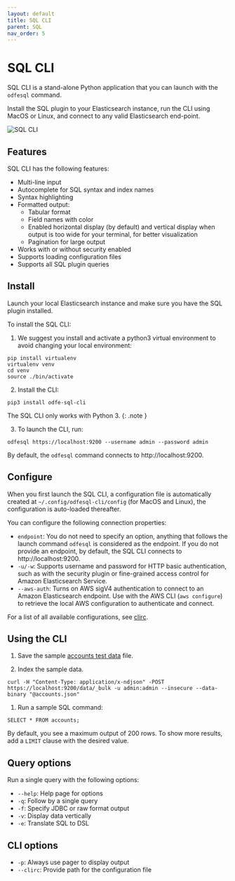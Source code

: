 ```yaml
---
layout: default
title: SQL CLI
parent: SQL
nav_order: 5
---
```


# SQL CLI

SQL CLI is a stand-alone Python application that you can launch with the `odfesql` command.

Install the SQL plugin to your Elasticsearch instance, run the CLI using MacOS or Linux, and connect to any valid Elasticsearch end-point.

![SQL CLI](../../images/cli.gif)

## Features

SQL CLI has the following features:

- Multi-line input
- Autocomplete for SQL syntax and index names
- Syntax highlighting
- Formatted output:
  - Tabular format
  - Field names with color
  - Enabled horizontal display (by default) and vertical display when output is too wide for your terminal, for better visualization
  - Pagination for large output
- Works with or without security enabled
- Supports loading configuration files
- Supports all SQL plugin queries

## Install

Launch your local Elasticsearch instance and make sure you have the SQL plugin installed.

To install the SQL CLI:

1. We suggest you install and activate a python3 virtual environment to avoid changing your local environment:
```
pip install virtualenv
virtualenv venv
cd venv
source ./bin/activate
```

2. Install the CLI:
```
pip3 install odfe-sql-cli
```

The SQL CLI only works with Python 3.
{: .note }

3. To launch the CLI, run:
```
odfesql https://localhost:9200 --username admin --password admin
```
By default, the `odfesql` command connects to http://localhost:9200.

## Configure

When you first launch the SQL CLI, a configuration file is automatically created at `~/.config/odfesql-cli/config` (for MacOS and Linux), the configuration is auto-loaded thereafter.

You can configure the following connection properties:

- `endpoint`: You do not need to specify an option, anything that follows the launch command `odfesql` is considered as the endpoint. If you do not provide an endpoint, by default, the SQL CLI connects to http://localhost:9200.
- `-u/-w`: Supports username and password for HTTP basic authentication, such as with the security plugin or fine-grained access control for Amazon Elasticsearch Service.
- `--aws-auth`: Turns on AWS sigV4 authentication to connect to an Amazon Elasticsearch endpoint. Use with the AWS CLI (`aws configure`) to retrieve the local AWS configuration to authenticate and connect.

For a list of all available configurations, see [clirc](https://github.com/opendistro-for-elasticsearch/sql-cli/blob/master/src/conf/clirc).

## Using the CLI

1. Save the sample [accounts test data](https://github.com/opendistro-for-elasticsearch/sql/blob/master/src/test/resources/doctest/testdata/accounts.json) file.

1. Index the sample data.
```
curl -H "Content-Type: application/x-ndjson" -POST https://localhost:9200/data/_bulk -u admin:admin --insecure --data-binary "@accounts.json"
```

1. Run a sample SQL command:
```
SELECT * FROM accounts;
```

By default, you see a maximum output of 200 rows. To show more results, add a `LIMIT` clause with the desired value.

## Query options

Run a single query with the following options:

- `--help`: Help page for options
- `-q`: Follow by a single query
- `-f`: Specify JDBC or raw format output
- `-v`: Display data vertically
- `-e`: Translate SQL to DSL

## CLI options

- `-p`: Always use pager to display output
- `--clirc`: Provide path for the configuration file
